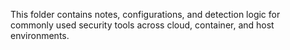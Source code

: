 This folder contains notes, configurations, and detection logic for commonly used security tools across cloud, container, and host environments.

